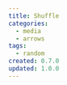 ```yaml
---
title: Shuffle
categories:
  - media
  - arrows
tags:
  - random
created: 0.7.0
updated: 1.0.0
---
```

